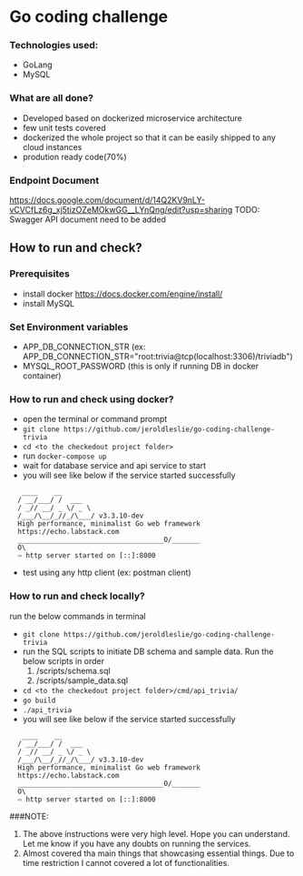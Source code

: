 # Go coding challenge

### Technologies used:
- GoLang
- MySQL

### What are all done?
- Developed based on dockerized microservice architecture
- few unit tests covered
- dockerized the whole project so that it can be easily shipped to any cloud instances
- prodution ready code(70%)

### Endpoint Document
https://docs.google.com/document/d/14Q2KV9nLY-vCVCfLz6g_xj5tizOZeMOkwGG__LYnQng/edit?usp=sharing
TODO: Swagger API document need to be added

## How to run and check?
### Prerequisites
- install docker https://docs.docker.com/engine/install/
- install MySQL

### Set Environment variables
- APP_DB_CONNECTION_STR (ex: APP_DB_CONNECTION_STR="root:trivia@tcp(localhost:3306)/triviadb")
- MYSQL_ROOT_PASSWORD (this is only if running DB in docker container)

### How to run and check using docker?
- open the terminal or command prompt
- `git clone https://github.com/jeroldleslie/go-coding-challenge-trivia`
- `cd <to the checkedout project folder>`
- run `docker-compose up`
- wait for database service and api service to start
- you will see like below if the service started successfully
```
   ____    __
  / __/___/ /  ___
  / _// __/ _ \/ _ \
  /___/\__/_//_/\___/ v3.3.10-dev
  High performance, minimalist Go web framework
  https://echo.labstack.com
  ____________________________________O/_______
  O\
  ⇨ http server started on [::]:8000
```
- test using any http client (ex: postman client)

### How to run and check locally?
run the below commands in terminal
- `git clone https://github.com/jeroldleslie/go-coding-challenge-trivia`
- run the SQL scripts to initiate DB schema and sample data. Run the below scripts in order
  1. <project folder>/scripts/schema.sql
  1. <project folder>/scripts/sample_data.sql
- `cd <to the checkedout project folder>/cmd/api_trivia/`
- `go build`
- `./api_trivia`
- you will see like below if the service started successfully 
```
   ____    __
  / __/___/ /  ___
  / _// __/ _ \/ _ \
  /___/\__/_//_/\___/ v3.3.10-dev
  High performance, minimalist Go web framework
  https://echo.labstack.com
  ____________________________________O/_______
  O\
  ⇨ http server started on [::]:8000
```
###NOTE: 
1. The above instructions were very high level. Hope you can understand. Let me know if you have any doubts on running the services.
2. Almost covered tha main things that showcasing essential things. Due to time restriction I cannot covered a lot of functionalities.
